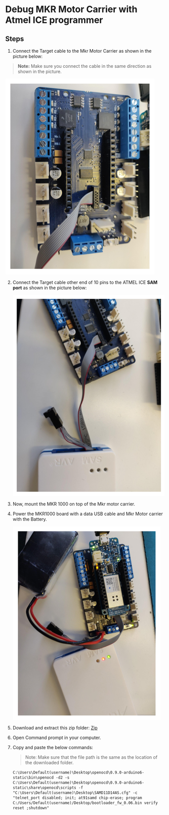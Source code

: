 # Debug MKR Motor Carrier with Atmel ICE programmer

## Steps

1. Connect the Target cable to the Mkr Motor Carrier as shown in the picture below:

  > **Note:** Make sure you connect the cable in the same direction as shown in the picture.

  ![Cable connection](/assets/img/hardware/shields/MKRmotorCarrier_debug1.png)

2. Connect the Target cable other end of 10 pins to the ATMEL ICE **SAM port** as shown in the picture below:
    
   ![Connection to Atmel ICE](/assets/img/hardware/shields/MKRmotorCarrier_debug2.png)

3. Now, mount the MKR 1000 on top of the Mkr motor carrier.
4. Power the MKR1000 board with a data USB cable and Mkr Motor carrier with the Battery.
   
   ![Connect the battery](/assets/img/hardware/shields/MKRmotorCarrier_debug3.png)

5. Download and extract this zip folder: [Zip](https://drive.google.com/open?id=1LevX_yA_IrSzuwEd1CHOv_D3iVnhYe8X)
6. Open Command prompt in your computer.
7. Copy and paste the below commands:

   > Note: Make sure that the file path is the same as the location of the downloaded folder.
   
   ```
   C:\Users\Default(username)\Desktop\openocd\0.9.0-arduino6-static\bin\openocd -d2 -s
   C:\Users\Default(username)\Desktop\openocd\0.9.0-arduino6-static\share\openocd\scripts -f "C:\Users\Default(username)\Desktop\SAMD11D14AS.cfg" -c "telnet_port disabled; init; at91samd chip-erase; program C:/Users/Default(username)/Desktop/bootloader_fw_0.06.bin verify reset ;shutdown"
   ```
